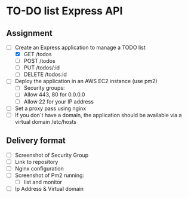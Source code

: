 # TO-DO list Express API

## Assignment

- [ ] Create an Express application to manage a TODO list
  - [X] GET     /todos
  - [ ] POST    /todos
  - [ ] PUT     /todos/:id
  - [ ] DELETE  /todos:id
- [ ] Deploy the application in an AWS EC2 instance (use pm2)
  - [ ] Security groups:
  - [ ] Allow 443, 80 for 0.0.0.0
  - [ ] Allow 22 for your IP address
- [ ] Set a proxy pass using nginx
- [ ] If you don´t have a domain, the application should be available via a virtual domain /etc/hosts

## Delivery format

- [ ] Screenshot of Security Group
- [ ] Link to repository
- [ ] Nginx configuration
- [ ] Screenshot of Pm2 running:
  - [ ] list and monitor
- [ ] Ip Address & Virtual domain
